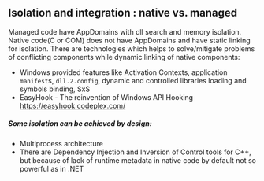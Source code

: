 ## Isolation and integration : native vs. managed

  Managed code have AppDomains with dll search and memory isolation.
  Native code(C or COM) does not have AppDomains and have static linking for isolation. There are technologies which helps to solve/mitigate problems of conflicting components while dynamic linking of native components:
* Windows provided features like Activation Contexts, application `manifest`s, `dll.2.config`, dynamic and controlled libraries loading and symbols binding, SxS
* EasyHook - The reinvention of Windows API Hooking https://easyhook.codeplex.com/
  
##### Some isolation can be achieved by design:
* Multiprocess architecture
* There are Dependency Injection and Inversion of Control tools for C++, but because of lack of runtime metadata in native code by default not so powerful as in .NET
